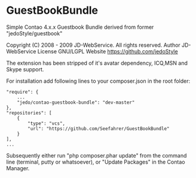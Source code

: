 # GuestBookBundle
Simple Contao 4.x.x Guestbook Bundle derived from former "jedoStyle/guestbook"

Copyright &#40;C&#41; 2008 - 2009 JD-WebService. All rights reserved.
Author     JD-WebService
License    GNU/LGPL
Website    https://github.com/jedoStyle

The extension has been stripped of it's avatar dependency, ICQ,MSN and Skype support.

For installation add following lines to your composer.json in the root folder:

    "require": {
        ...   
        "jedo/contao-guestbook-bundle": "dev-master"
    },
    "repositories": [
        {
            "type": "vcs",
            "url": "https://github.com/Seefahrer/GuestBookBundle"
        }
    ],
    ...
    
    
    
Subsequently either run "php composer.phar update" from the command line (terminal, putty or whatsoever),
or "Update Packages" in the Contao Manager.
